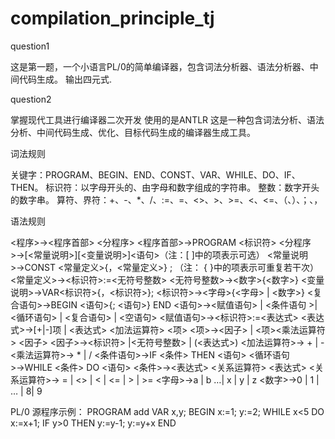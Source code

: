 # compilation_principle_tj
question1

这是第一题，一个小语言PL/0的简单编译器，包含词法分析器、语法分析器、中间代码生成。
输出四元式.

question2

掌握现代工具进行编译器二次开发
使用的是ANTLR
这是一种包含词法分析、语法分析、中间代码生成、优化、目标代码生成的编译器生成工具。

词法规则

关键字：PROGRAM、BEGIN、END、CONST、VAR、WHILE、DO、IF、THEN。
标识符：以字⺟开头的、由字⺟和数字组成的字符串。
整数：数字开头的数字串。
算符、界符：+、-、*、/、:=、=、<>、>、>=、<、<=、（、）、；、，

语法规则

<程序>→<程序⾸部> <分程序>
<程序⾸部>→PROGRAM <标识符>
<分程序>→[<常量说明>][<变量说明>]<语句>（注：[ ]中的项表⽰可选）
<常量说明>→CONST <常量定义>{，<常量定义>} ; （注： { }中的项表⽰可重复若⼲次）
<常量定义>→<标识符>:=<⽆符号整数>
<⽆符号整数>→<数字>{<数字>}
<变量说明>→VAR<标识符>{，<标识符>};
<标识符>→<字⺟>{<字⺟> | <数字>}
<复合语句>→BEGIN <语句>{; <语句>} END
<语句>→<赋值语句> | <条件语句 >| <循环语句> | <复合语句> | <空语句>
<赋值语句>→<标识符>:=<表达式>
<表达式>→[+|-]项 | <表达式> <加法运算符> <项>
<项>→<因⼦> | <项><乘法运算符> <因⼦>
<因⼦>→<标识符> |<⽆符号整数> | (<表达式>)
<加法运算符>→ + | -
<乘法运算符>→ * | /
<条件语句>→IF <条件> THEN <语句>
<循环语句>→WHILE <条件> DO <语句>
<条件>→<表达式> <关系运算符> <表达式>
<关系运算符>→ = | <> | < | <= | > | >=
<字⺟>→a | b …| x | y | z
<数字>→0 | 1 | … | 8| 9

PL/0 源程序⽰例：
PROGRAM add
VAR x,y;
BEGIN
x:=1;
y:=2;
WHILE x<5 DO x:=x+1;
IF y>0 THEN y:=y-1;
y:=y+x
END
